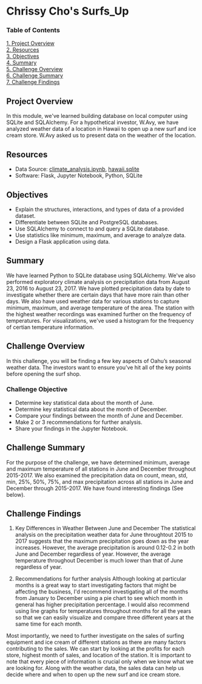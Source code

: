 # Chrissy Cho's Surfs_Up
### Table of Contents
[ 1. Project Overview ](#desc)<br /> 
[ 2. Resources ](#resc)<br /> 
[ 3. Objectives ](#obj)<br /> 
[ 4. Summary ](#sum)<br /> 
[ 5. Challenge Overview ](#chal)<br /> 
[ 6. Challenge Summary ](#chalsum)<br /> 
[ 7. Challenge Findings ](#find)<br />

<a name="desc"></a>
## Project Overview
In this module, we've learned building database on local computer using SQLite and SQLAlchemy. For a hypothetical investor, W.Avy, we have analyzed weather data of a location in Hawaii to open up a new surf and ice cream store. W.Avy asked us to present data on the weather of the location.

<a name="resc"></a>
## Resources
- Data Source: [climate_analysis.ipynb](https://github.com/chrissycho/surfs_up/blob/master/climate_analysis.ipynb), [hawaii.sqlite](https://github.com/chrissycho/surfs_up/blob/master/hawaii.sqlite)
- Software: Flask, Jupyter Notebook, Python, SQLite

<a name="obj"></a>
## Objectives
- Explain the structures, interactions, and types of data of a provided dataset.
- Differentiate between SQLite and PostgreSQL databases.
- Use SQLAlchemy to connect to and query a SQLite database.
- Use statistics like minimum, maximum, and average to analyze data.
- Design a Flask application using data.

<a name="sum"></a>
## Summary
We have learned Python to SQLite database using SQLAlchemy. We've also performed exploratory climate analysis on precipitation data from August 23, 2016 to August 23, 2017. We have plotted precipitation data by date to investigate whether there are certain days that have more rain than other days. We also have used weather data for various stations to capture minimum, maximum, and average temperature of the area. The station with the highest weather recordings was examined further on the frequency of temperatures. For visualizations, we've used a histogram for the frequency of certian temperature information.

<a name="chal"></a>
## Challenge Overview
In this challenge, you will be finding a few key aspects of Oahu’s seasonal weather data. The investors want to ensure you’ve hit all of the key points before opening the surf shop.

### Challenge Objective
- Determine key statistical data about the month of June.
- Determine key statistical data about the month of December.
- Compare your findings between the month of June and December.
- Make 2 or 3 recommendations for further analysis.
- Share your findings in the Jupyter Notebook.

<a name="chalsum"></a>
## Challenge Summary
For the purpose of the challenge, we have determined minimum, average and maximum temperature of all stations in June and December throughout 2015-2017. We also examined the precipitation data on count, mean, std, min, 25%, 50%, 75%, and max precipitation across all stations in June and December through 2015-2017. We have found interesting findings (See below).

<a name="find"></a>
## Challenge Findings
1) Key Differences in Weather Between June and December
The statistical analysis on the precipitation weather data for June throughtout 2015 to 2017 suggests that the maximum precipitation goes down as the year increases. However, the average precipitation is around 0.12-0.2 in both June and December regardless of year. However, the average temperature throughout December is much lower than that of June regardless of year.

2) Recommendations for further analysis
Although looking at particular months is a great way to start investigating factors that might be affecting the business, I'd recommend investigating all of the months from January to December using a pie chart to see which month in general has higher precipitation percentage. I would also recommend using line graphs for temperatures throughout months for all the years so that we can easily visualize and compare three different years at the same time for each month. 

Most importantly, we need to further investigate on the sales of surfing equipment and ice cream of different stations as there are many factors contributing to the sales. We can start by looking at the profits for each store, highest month of sales, and location of the station. It is important to note that every piece of information is crucial only when we know what we are looking for. Along with the weather data, the sales data can help us decide where and when to open up the new surf and ice cream store. 